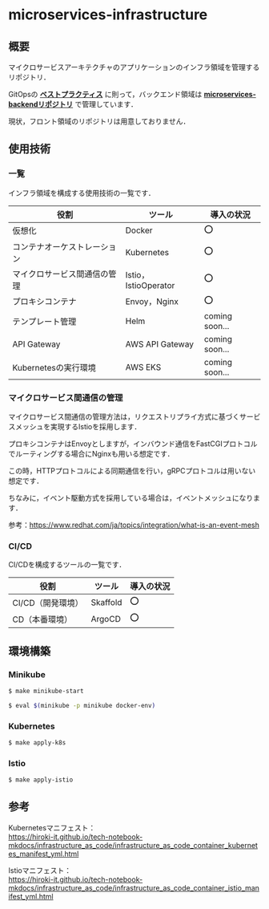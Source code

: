 # microservices-infrastructure

## 概要

マイクロサービスアーキテクチャのアプリケーションのインフラ領域を管理するリポジトリ．

GitOpsの **[ベストプラクティス](https://blog.argoproj.io/5-gitops-best-practices-d95cb0cbe9ff)** に則って，バックエンド領域は **[microservices-backendリポジトリ](https://github.com/hiroki-it/microservices-backend)** で管理しています．

現状，フロント領域のリポジトリは用意しておりません．

## 使用技術

### 一覧

インフラ領域を構成する使用技術の一覧です．

| 役割              | ツール                 | 導入の状況          |
|-----------------|---------------------|----------------|
| 仮想化             | Docker              | ⭕              |
| コンテナオーケストレーション  | Kubernetes          | ⭕              |
| マイクロサービス間通信の管理  | Istio，IstioOperator | ⭕              |
| プロキシコンテナ        | Envoy，Nginx         | ⭕              |
| テンプレート管理        | Helm                | coming soon... |
| API Gateway     | AWS API Gateway     | coming soon... |
| Kubernetesの実行環境 | AWS EKS             | coming soon... |

### マイクロサービス間通信の管理

マイクロサービス間通信の管理方法は，リクエストリプライ方式に基づくサービスメッシュを実現するIstioを採用します．

プロキシコンテナはEnvoyとしますが，インバウンド通信をFastCGIプロトコルでルーティングする場合にNginxも用いる想定です．

この時，HTTPプロトコルによる同期通信を行い，gRPCプロトコルは用いない想定です．

ちなみに，イベント駆動方式を採用している場合は，イベントメッシュになります．

参考：https://www.redhat.com/ja/topics/integration/what-is-an-event-mesh

### CI/CD

CI/CDを構成するツールの一覧です．

| 役割          | ツール      | 導入の状況          |
|-------------|----------|----------------|
| CI/CD（開発環境） | Skaffold | ⭕              |
| CD（本番環境）    | ArgoCD   | ⭕ |

## 環境構築

### Minikube

```bash
$ make minikube-start

$ eval $(minikube -p minikube docker-env)
```

### Kubernetes

```bash
$ make apply-k8s
```

### Istio

```bash
$ make apply-istio
```

## 参考

Kubernetesマニフェスト：
<br>https://hiroki-it.github.io/tech-notebook-mkdocs/infrastructure_as_code/infrastructure_as_code_container_kubernetes_manifest_yml.html

Istioマニフェスト：
<br>https://hiroki-it.github.io/tech-notebook-mkdocs/infrastructure_as_code/infrastructure_as_code_container_istio_manifest_yml.html
